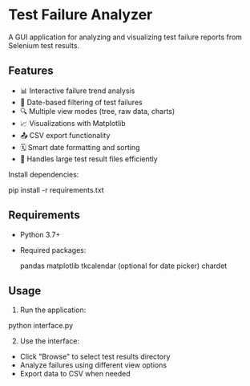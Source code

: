 # Test Failure Analyzer


A GUI application for analyzing and visualizing test failure reports from Selenium test results.

## Features

- 📊 Interactive failure trend analysis
- 📅 Date-based filtering of test failures
- 🔍 Multiple view modes (tree, raw data, charts)
- 📈 Visualizations with Matplotlib
- 📤 CSV export functionality
- 🗓️ Smart date formatting and sorting
- 📂 Handles large test result files efficiently


Install dependencies:

pip install -r requirements.txt


## Requirements

- Python 3.7+
- Required packages:

  pandas
  matplotlib
  tkcalendar (optional for date picker)
  chardet


## Usage

1. Run the application:

python interface.py

2. Use the interface:
- Click "Browse" to select test results directory
- Analyze failures using different view options
- Export data to CSV when needed

